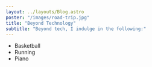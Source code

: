 ```yaml
---
layout: ../layouts/Blog.astro
poster: "/images/road-trip.jpg"
title: "Beyond Technology"
subtitle: "Beyond tech, I indulge in the following:"
---
```


- Basketball
- Running
- Piano